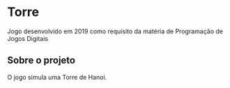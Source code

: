 # Torre
Jogo desenvolvido em 2019 como requisito da matéria de Programação de Jogos Digitais

## Sobre o projeto
O jogo simula uma Torre de Hanoi.

